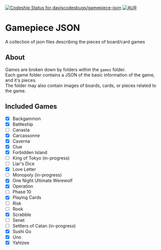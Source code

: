 [ ![Codeship Status for daviscodesbugs/gamepiece-json](https://img.shields.io/codeship/683282a0-7461-0134-4148-76a75a837005/master.svg?maxAge=30)](#)
[![AUR](https://img.shields.io/aur/license/yaourt.svg?maxAge=30)](#)

# Gamepiece JSON
A collection of json files describing the pieces of board/card games
## About
Games are broken down by folders within the `games` folder.  
Each game folder contains a JSON of the basic information of the game, and it's pieces.  
The folder may also contain images of boards, cards, or pieces related to the game.  

## Included Games
 - [x] Backgammon
 - [x] Battleship
 - [ ] Canasta
 - [x] Carcassonne
 - [x] Caverna
 - [x] Clue
 - [x] Forbidden Island
 - [ ] King of Tokyo (in-progress)
 - [ ] Liar's Dice
 - [x] Love Letter
 - [ ] Monopoly (in-progress)
 - [x] One Night Ultimate Werewolf
 - [x] Operation
 - [ ] Phase 10
 - [x] Playing Cards
 - [ ] Risk
 - [ ] Rook
 - [x] Scrabble
 - [ ] Senet
 - [ ] Settlers of Catan (in-progress)
 - [x] Sushi Go
 - [x] Uno
 - [x] Yahtzee
